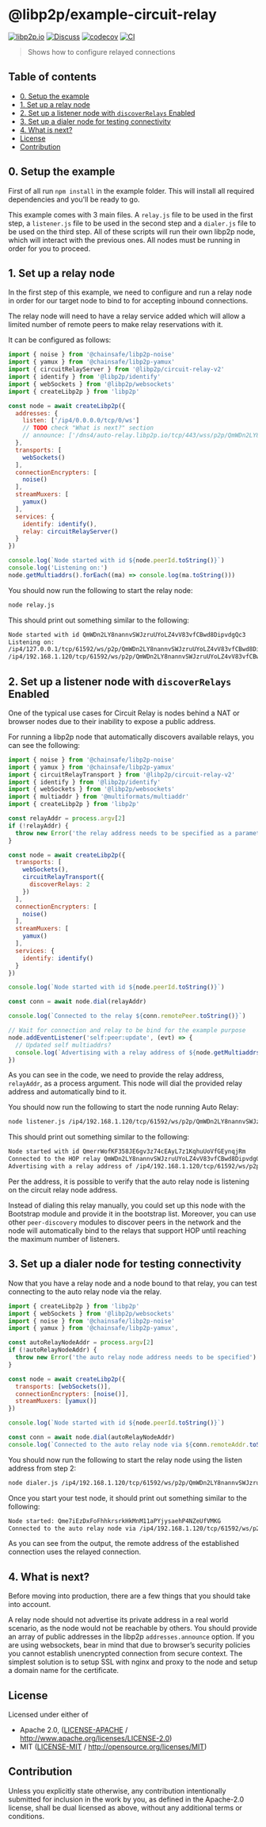 # @libp2p/example-circuit-relay <!-- omit in toc -->

[![libp2p.io](https://img.shields.io/badge/project-libp2p-yellow.svg?style=flat-square)](http://libp2p.io/)
[![Discuss](https://img.shields.io/discourse/https/discuss.libp2p.io/posts.svg?style=flat-square)](https://discuss.libp2p.io)
[![codecov](https://img.shields.io/codecov/c/github/libp2p/js-libp2p-examples.svg?style=flat-square)](https://codecov.io/gh/libp2p/js-libp2p-examples)
[![CI](https://img.shields.io/github/actions/workflow/status/libp2p/js-libp2p-examples/ci.yml?branch=main\&style=flat-square)](https://github.com/libp2p/js-libp2p-examples/actions/workflows/ci.yml?query=branch%3Amain)

> Shows how to configure relayed connections

## Table of contents <!-- omit in toc -->

- [0. Setup the example](#0-setup-the-example)
- [1. Set up a relay node](#1-set-up-a-relay-node)
- [2. Set up a listener node with `discoverRelays` Enabled](#2-set-up-a-listener-node-with-discoverrelays-enabled)
- [3. Set up a dialer node for testing connectivity](#3-set-up-a-dialer-node-for-testing-connectivity)
- [4. What is next?](#4-what-is-next)
- [License](#license)
- [Contribution](#contribution)

## 0. Setup the example

First of all run `npm install` in the example folder. This will install all
required dependencies and you'll be ready to go.

This example comes with 3 main files. A `relay.js` file to be used in the first
step, a `listener.js` file to be used in the second step and a `dialer.js` file
to be used on the third step. All of these scripts will run their own libp2p
node, which will interact with the previous ones. All nodes must be running in
order for you to proceed.

## 1. Set up a relay node

In the first step of this example, we need to configure and run a relay node in
order for our target node to bind to for accepting inbound connections.

The relay node will need to have a relay service added which will allow a
limited number of remote peers to make relay reservations with it.

It can be configured as follows:

```js
import { noise } from '@chainsafe/libp2p-noise'
import { yamux } from '@chainsafe/libp2p-yamux'
import { circuitRelayServer } from '@libp2p/circuit-relay-v2'
import { identify } from '@libp2p/identify'
import { webSockets } from '@libp2p/websockets'
import { createLibp2p } from 'libp2p'

const node = await createLibp2p({
  addresses: {
    listen: ['/ip4/0.0.0.0/tcp/0/ws']
    // TODO check "What is next?" section
    // announce: ['/dns4/auto-relay.libp2p.io/tcp/443/wss/p2p/QmWDn2LY8nannvSWJzruUYoLZ4vV83vfCBwd8DipvdgQc3']
  },
  transports: [
    webSockets()
  ],
  connectionEncrypters: [
    noise()
  ],
  streamMuxers: [
    yamux()
  ],
  services: {
    identify: identify(),
    relay: circuitRelayServer()
  }
})

console.log(`Node started with id ${node.peerId.toString()}`)
console.log('Listening on:')
node.getMultiaddrs().forEach((ma) => console.log(ma.toString()))
```

You should now run the following to start the relay node:

```sh
node relay.js
```

This should print out something similar to the following:

```sh
Node started with id QmWDn2LY8nannvSWJzruUYoLZ4vV83vfCBwd8DipvdgQc3
Listening on:
/ip4/127.0.0.1/tcp/61592/ws/p2p/QmWDn2LY8nannvSWJzruUYoLZ4vV83vfCBwd8DipvdgQc3
/ip4/192.168.1.120/tcp/61592/ws/p2p/QmWDn2LY8nannvSWJzruUYoLZ4vV83vfCBwd8DipvdgQc3
```

## 2. Set up a listener node with `discoverRelays` Enabled

One of the typical use cases for Circuit Relay is nodes behind a NAT or browser
nodes due to their inability to expose a public address.

For running a libp2p node that automatically discovers available relays, you can
see the following:

```js
import { noise } from '@chainsafe/libp2p-noise'
import { yamux } from '@chainsafe/libp2p-yamux'
import { circuitRelayTransport } from '@libp2p/circuit-relay-v2'
import { identify } from '@libp2p/identify'
import { webSockets } from '@libp2p/websockets'
import { multiaddr } from '@multiformats/multiaddr'
import { createLibp2p } from 'libp2p'

const relayAddr = process.argv[2]
if (!relayAddr) {
  throw new Error('the relay address needs to be specified as a parameter')
}

const node = await createLibp2p({
  transports: [
    webSockets(),
    circuitRelayTransport({
      discoverRelays: 2
    })
  ],
  connectionEncrypters: [
    noise()
  ],
  streamMuxers: [
    yamux()
  ],
  services: {
    identify: identify()
  }
})

console.log(`Node started with id ${node.peerId.toString()}`)

const conn = await node.dial(relayAddr)

console.log(`Connected to the relay ${conn.remotePeer.toString()}`)

// Wait for connection and relay to be bind for the example purpose
node.addEventListener('self:peer:update', (evt) => {
  // Updated self multiaddrs?
  console.log(`Advertising with a relay address of ${node.getMultiaddrs()[0].toString()}`)
})
```

As you can see in the code, we need to provide the relay address, `relayAddr`,
as a process argument. This node will dial the provided relay address and
automatically bind to it.

You should now run the following to start the node running Auto Relay:

```sh
node listener.js /ip4/192.168.1.120/tcp/61592/ws/p2p/QmWDn2LY8nannvSWJzruUYoLZ4vV83vfCBwd8DipvdgQc3
```

This should print out something similar to the following:

```sh
Node started with id QmerrWofKF358JE6gv3z74cEAyL7z1KqhuUoVfGEynqjRm
Connected to the HOP relay QmWDn2LY8nannvSWJzruUYoLZ4vV83vfCBwd8DipvdgQc3
Advertising with a relay address of /ip4/192.168.1.120/tcp/61592/ws/p2p/QmWDn2LY8nannvSWJzruUYoLZ4vV83vfCBwd8DipvdgQc3/p2p-circuit/p2p/QmerrWofKF358JE6gv3z74cEAyL7z1KqhuUoVfGEynqjRm
```

Per the address, it is possible to verify that the auto relay node is listening
on the circuit relay node address.

Instead of dialing this relay manually, you could set up this node with the
Bootstrap module and provide it in the bootstrap list. Moreover, you can use
other `peer-discovery` modules to discover peers in the network and the node
will automatically bind to the relays that support HOP until reaching the
maximum number of listeners.

## 3. Set up a dialer node for testing connectivity

Now that you have a relay node and a node bound to that relay, you can test
connecting to the auto relay node via the relay.

```js
import { createLibp2p } from 'libp2p'
import { webSockets } from '@libp2p/websockets'
import { noise } from '@chainsafe/libp2p-noise'
import { yamux } from '@chainsafe/libp2p-yamux',

const autoRelayNodeAddr = process.argv[2]
if (!autoRelayNodeAddr) {
  throw new Error('the auto relay node address needs to be specified')
}

const node = await createLibp2p({
  transports: [webSockets()],
  connectionEncrypters: [noise()],
  streamMuxers: [yamux()]
})

console.log(`Node started with id ${node.peerId.toString()}`)

const conn = await node.dial(autoRelayNodeAddr)
console.log(`Connected to the auto relay node via ${conn.remoteAddr.toString()}`)
```

You should now run the following to start the relay node using the listen
address from step 2:

```sh
node dialer.js /ip4/192.168.1.120/tcp/61592/ws/p2p/QmWDn2LY8nannvSWJzruUYoLZ4vV83vfCBwd8DipvdgQc3
```

Once you start your test node, it should print out something similar to the
following:

```sh
Node started: Qme7iEzDxFoFhhkrsrkHkMnM11aPYjysaehP4NZeUfVMKG
Connected to the auto relay node via /ip4/192.168.1.120/tcp/61592/ws/p2p/QmWDn2LY8nannvSWJzruUYoLZ4vV83vfCBwd8DipvdgQc3/p2p-circuit/p2p/QmerrWofKF358JE6gv3z74cEAyL7z1KqhuUoVfGEynqjRm
```

As you can see from the output, the remote address of the established connection
uses the relayed connection.

## 4. What is next?

Before moving into production, there are a few things that you should take into
account.

A relay node should not advertise its private address in a real world scenario,
as the node would not be reachable by others. You should provide an array of
public addresses in the libp2p `addresses.announce` option. If you are using
websockets, bear in mind that due to browser’s security policies you cannot
establish unencrypted connection from secure context. The simplest solution is
to setup SSL with nginx and proxy to the node and setup a domain name for the
certificate.

## License

Licensed under either of

- Apache 2.0, ([LICENSE-APACHE](LICENSE-APACHE) / <http://www.apache.org/licenses/LICENSE-2.0>)
- MIT ([LICENSE-MIT](LICENSE-MIT) / <http://opensource.org/licenses/MIT>)

## Contribution

Unless you explicitly state otherwise, any contribution intentionally submitted
for inclusion in the work by you, as defined in the Apache-2.0 license, shall
be dual licensed as above, without any additional terms or conditions.
